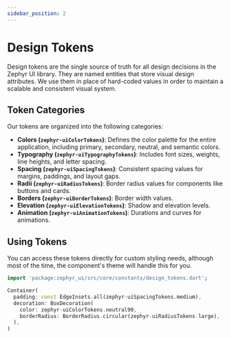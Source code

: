 ```yaml
---
sidebar_position: 2
---
```


# Design Tokens

Design tokens are the single source of truth for all design decisions in the Zephyr UI library. They are named entities that store visual design attributes. We use them in place of hard-coded values in order to maintain a scalable and consistent visual system.

## Token Categories

Our tokens are organized into the following categories:

- **Colors (`zephyr-uiColorTokens`)**: Defines the color palette for the entire application, including primary, secondary, neutral, and semantic colors.
- **Typography (`zephyr-uiTypographyTokens`)**: Includes font sizes, weights, line heights, and letter spacing.
- **Spacing (`zephyr-uiSpacingTokens`)**: Consistent spacing values for margins, paddings, and layout gaps.
- **Radii (`zephyr-uiRadiusTokens`)**: Border radius values for components like buttons and cards.
- **Borders (`zephyr-uiBorderTokens`)**: Border width values.
- **Elevation (`zephyr-uiElevationTokens`)**: Shadow and elevation levels.
- **Animation (`zephyr-uiAnimationTokens`)**: Durations and curves for animations.

## Using Tokens

You can access these tokens directly for custom styling needs, although most of the time, the component's theme will handle this for you.

```dart
import 'package:zephyr_ui/src/core/constants/design_tokens.dart';

Container(
  padding: const EdgeInsets.all(zephyr-uiSpacingTokens.medium),
  decoration: BoxDecoration(
    color: zephyr-uiColorTokens.neutral90,
    borderRadius: BorderRadius.circular(zephyr-uiRadiusTokens.large),
  ),
)
```
